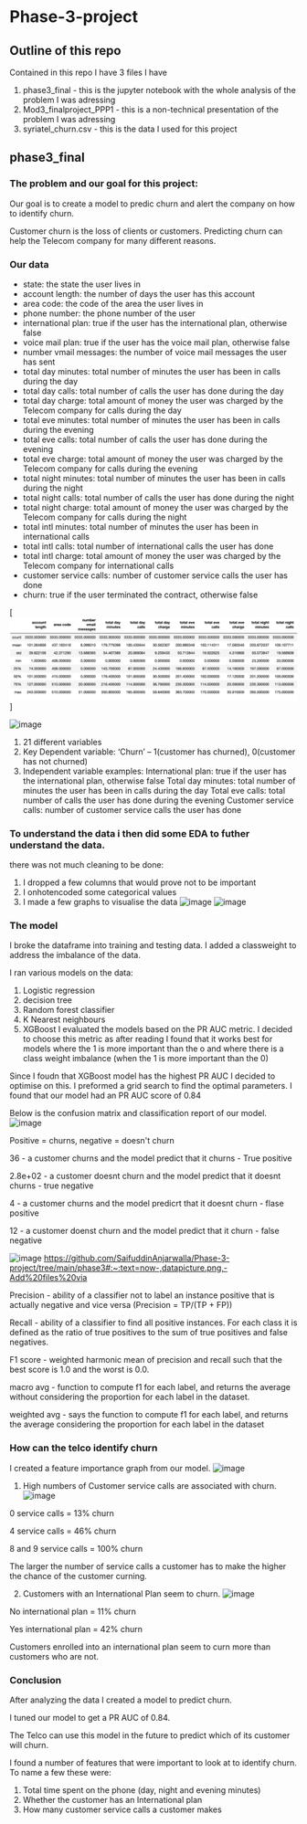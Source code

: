 # Phase-3-project

## Outline of this repo
Contained in this repo I have 3 files I have
1. phase3_final - this is the jupyter notebook with the whole analysis of the problem I was adressing 
2. Mod3_finalproject_PPP1 - this is a non-technical presentation of the problem I was adressing
3. syriatel_churn.csv - this is the data I used for this project 

## phase3_final
### The problem and our goal for this project:

Our goal is to create a model to predic churn and alert the company on how to identify churn.

Customer churn is the loss of clients or customers. Predicting churn can help the Telecom company for many different reasons. 

### Our data
* state: the state the user lives in
* account length: the number of days the user has this account
* area code: the code of the area the user lives in
* phone number: the phone number of the user
* international plan: true if the user has the international plan, otherwise false
* voice mail plan: true if the user has the voice mail plan, otherwise false
* number vmail messages: the number of voice mail messages the user has sent
* total day minutes: total number of minutes the user has been in calls during the day
* total day calls: total number of calls the user has done during the day
* total day charge: total amount of money the user was charged by the Telecom company for calls during the day
* total eve minutes: total number of minutes the user has been in calls during the evening
* total eve calls: total number of calls the user has done during the evening
* total eve charge: total amount of money the user was charged by the Telecom company for calls during the evening
* total night minutes: total number of minutes the user has been in calls during the night
* total night calls: total number of calls the user has done during the night
* total night charge: total amount of money the user was charged by the Telecom company for calls during the night
* total intl minutes: total number of minutes the user has been in international calls
* total intl calls: total number of international calls the user has done
* total intl charge: total amount of money the user was charged by the Telecom company for international calls
* customer service calls: number of customer service calls the user has done
* churn: true if the user terminated the contract, otherwise false

[![test](https://github.com/SaifuddinAnjarwalla/Phase-3-project/blob/main/phase3/datapicture.png)]




![image](https://user-images.githubusercontent.com/59200380/148935235-c5ae7d95-8395-4fc2-8def-a8e49f11f5b9.png)

1. 21 different variables 
2. Key Dependent variable: 
     ‘Churn’ – 1(customer has churned), 0(customer has not churned)
3. Independent variable examples: 
       International plan: true if the user has the international plan, otherwise false
       Total day minutes: total number of minutes the user has been in calls during the day
       Total eve calls: total number of calls the user has done during the evening
       Customer service calls: number of customer service calls the user has done


### To understand the data i then did some EDA to futher understand the data. 
there was not much cleaning to be done:
1. I dropped a few columns that would prove not to be important 
2. I onhotencoded some categorical values
3. I made a few graphs to visualise the data 
![image](https://user-images.githubusercontent.com/59200380/148936324-89ffac25-12b2-46b2-a755-c605d207c4bd.png)
![image](https://user-images.githubusercontent.com/59200380/148936377-b551bcd1-5326-4721-9107-f638c387c75c.png)


### The model

I broke the dataframe into training and testing data. I added a classweight to address the imbalance of the data.

I ran various models on the data:
1. Logistic regression 
2. decision tree
3. Random forest classifier
4. K Nearest neighbours
5. XGBoost
I evaluated the models based on the PR AUC metric. I decided to choose this metric as after reading I found that it works best for models where the 1 is more important than the o and where there is a class weight imbalance (when the 1 is more important than the 0)

Since I foudn that XGBoost model has the highest PR AUC I decided to optimise on this. 
I preformed a grid search to find the optimal parameters. I found that our model had an PR AUC score of 0.84

Below is the confusion matrix and classification report of our model.
![image](https://user-images.githubusercontent.com/59200380/148992027-a1994fca-ad54-447b-9fb1-e3bd64d6f98c.png)


Positive = churns, negative = doesn't churn

36 - a customer churns and the model predict that it churns - True positive

2.8e+02 - a customer doesnt churn and the model predict that it doesnt churns - true negative 

4 - a customer churns and the model predicrt that it doesnt churn - flase positive

12 - a customer doenst churn and the model predict that it churn - false negative



![image](https://user-images.githubusercontent.com/59200380/148992155-cb45632a-6f86-48b6-bfdf-8b67adafbfaf.png)
https://github.com/SaifuddinAnjarwalla/Phase-3-project/tree/main/phase3#:~:text=now-,datapicture.png,-Add%20files%20via

Precision - ability of a classifier not to label an instance positive that is actually negative and vice versa (Precision = TP/(TP + FP))

Recall - ability of a classifier to find all positive instances. For each class it is defined as the ratio of true positives to the sum of true positives and false negatives.

F1 score - weighted harmonic mean of precision and recall such that the best score is 1.0 and the worst is 0.0.

macro avg - function to compute f1 for each label, and returns the average without considering the proportion for each label in the dataset. 

weighted avg - says the function to compute f1 for each label, and returns the average considering the proportion for each label in the dataset



### How can the telco identify churn 

I created a feature importance graph from our model.
![image](https://user-images.githubusercontent.com/59200380/148993001-4d5a7b5e-f945-4e6d-a88e-90b877ec09dd.png)

1. High numbers of Customer service calls are associated with churn. 
![image](https://user-images.githubusercontent.com/59200380/148993087-0afb3460-2a66-47c6-a6bc-ea873ce4fcd1.png)

0 service calls = 13% churn 

4 service calls = 46% churn 

8 and 9 service calls = 100% churn 

The larger the number of service calls a customer has to make the higher the chance of the customer curning.

2. Customers with an International Plan seem to churn.
![image](https://user-images.githubusercontent.com/59200380/148993265-ead97e89-f828-47fb-b5c8-c717fe1f67a6.png)

No international plan = 11% churn 

Yes international plan = 42% churn 

Customers enrolled into an international plan seem to curn more than customers who are not.



### Conclusion

After analyzing the data I created a model to predict churn.

I tuned our model to get a PR AUC of 0.84.

The Telco can use this model in the future to predict which of its customer will churn.

I found a number of features that were important to look at to identify churn. To name a few these were:
1. Total time spent on the phone (day, night and evening minutes)
2. Whether the customer has an International plan
3. How many customer service calls a customer makes

